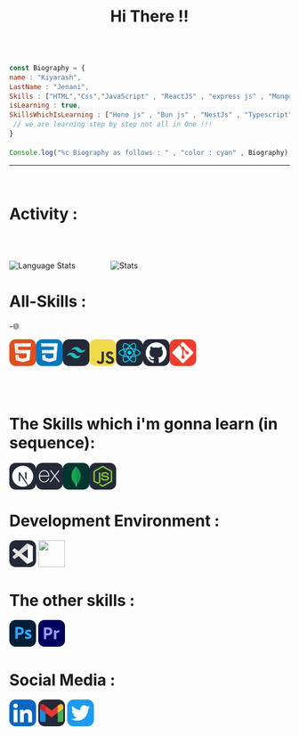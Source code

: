 <h1 align="center">Hi There !!</h1>



<br /><br />

```javascript
const Biography = {
name : "Kiyarash",
LastName : "Jenani",
Skills : ["HTML","Css","JavaScript" , "ReactJS" , "express js" , "MongoDb" , "NodeJS" , "NextJs" , "Postgresql" , "sequelize" , "mongoose"],
isLearning : true,
SkillsWhichIsLearning : ["Hono js" , "Bun js" , "NestJs" , "Typescript"],
 // we are learning step by step not all in One !!!
}

Console.log("%c Biography as follows : " , "color : cyan" , Biography) 
```
___
<br />
<h1> Activity : </h1>
<br /><br />

![Language Stats](https://github-readme-stats.vercel.app/api/top-langs/?username=KiyarashJ&layout=pie)
&nbsp;&nbsp;&nbsp;&nbsp;&nbsp;&nbsp;&nbsp;&nbsp;&nbsp;&nbsp;&nbsp;&nbsp;&nbsp;&nbsp;<!--&nbsp;&nbsp;&nbsp;&nbsp;&nbsp;&nbsp;-->
![Stats](https://github-readme-stats.vercel.app/api?username=KiyarashJ&show_icons=true&theme=dark)

# All-Skills : 

-🌐 &nbsp;
<br />
<div style="display : flex">
  <img style="width : 48px; height: 48px;" src="https://github.com/tandpfun/skill-icons/blob/main/icons/HTML.svg"/>
  
  <img style="width : 48px; height: 48px;" src="https://github.com/tandpfun/skill-icons/blob/main/icons/CSS.svg"/>
  
  <img style="width : 48px; height: 48px;" src="https://github.com/tandpfun/skill-icons/blob/main/icons/TailwindCSS-Dark.svg"/>
  
  <img style="width : 48px; height: 48px;" src="https://github.com/tandpfun/skill-icons/blob/main/icons/JavaScript.svg"/>
  
  <img style="width : 48px; height: 48px;" src="https://github.com/tandpfun/skill-icons/blob/main/icons/React-Dark.svg"/>
  
  <img style="width : 48px; height: 48px;" src="https://github.com/tandpfun/skill-icons/blob/main/icons/Github-Dark.svg"/>
  
  <img style="width : 48px; height: 48px;" src="https://github.com/tandpfun/skill-icons/blob/main/icons/Git.svg"/>
</div>


<br /><br />



# The Skills which i'm gonna learn (in sequence): 

<div style="display: flex;">
  <img style="width : 48px; height: 48px;" src="https://github.com/tandpfun/skill-icons/blob/main/icons/NextJS-Dark.svg"/>
  
  <img style="width : 48px; height: 48px;" src="https://github.com/tandpfun/skill-icons/blob/main/icons/ExpressJS-Dark.svg"/>
  
  <img style="width : 48px; height: 48px;" src="https://github.com/tandpfun/skill-icons/blob/main/icons/MongoDB.svg"/>
  
  <img style="width : 48px; height: 48px;" src="https://github.com/tandpfun/skill-icons/blob/main/icons/NodeJS-Dark.svg"/>
</div>

<h1>Development Environment : </h1>

<div style=""display: flex>
  <img style="width : 48px; height: 48px;" src="https://github.com/tandpfun/skill-icons/blob/main/icons/VSCode-Dark.svg"/>
  
  <img style="width : 48px; height: 48px;" src="https://github.com/tandpfun/skill-icons/blob/main/icons/WebStorm-Dark.svg"/>
</div>



# The other skills : 
<div style=""display: flex>

  <img style="width : 48px; height: 48px;" src="https://github.com/tandpfun/skill-icons/blob/main/icons/Photoshop.svg"/>
  
  <img style="width : 48px; height: 48px;" src="https://github.com/tandpfun/skill-icons/blob/main/icons/Premiere.svg"/>

</div>




# Social Media : 

<div style=""display: flex>

  <img style="width : 48px; height: 48px;" src="https://github.com/tandpfun/skill-icons/blob/main/icons/LinkedIn.svg"/>
  
  <img style="width : 48px; height: 48px;" src="https://github.com/tandpfun/skill-icons/blob/main/icons/Gmail-Dark.svg"/>

  <img style="width : 48px; height: 48px;" src="https://github.com/tandpfun/skill-icons/blob/main/icons/Twitter.svg"/>

</div>




 
